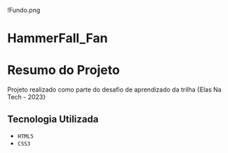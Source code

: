 !Fundo.png

# HammerFall_Fan

# Resumo do Projeto

Projeto realizado como parte do desafio de aprendizado da trilha {Elas Na Tech - 2023}

## Tecnologia Utilizada

 - ``HTML5``
 - ``CSS3``
